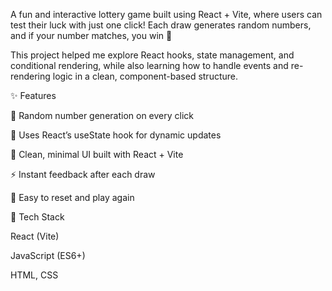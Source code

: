 A fun and interactive lottery game built using React + Vite, where users can test their luck with just one click!
Each draw generates random numbers, and if your number matches, you win 🎉

This project helped me explore React hooks, state management, and conditional rendering, while also learning how to handle events and re-rendering logic in a clean, component-based structure.

✨ Features

🎲 Random number generation on every click

🧠 Uses React’s useState hook for dynamic updates

🎨 Clean, minimal UI built with React + Vite

⚡ Instant feedback after each draw

🔁 Easy to reset and play again

🚀 Tech Stack

React (Vite)

JavaScript (ES6+)

HTML, CSS